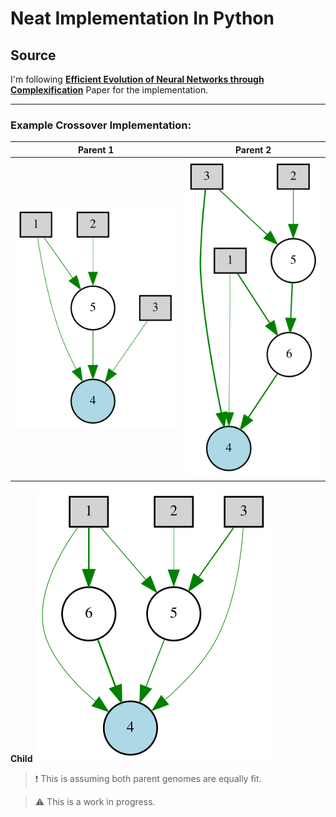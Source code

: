 # Neat Implementation In Python

## Source

I'm following [**Efficient Evolution of Neural Networks
through Complexification**](http://nn.cs.utexas.edu/downloads/papers/stanley.phd04.pdf) Paper for the implementation.

---

### Example Crossover Implementation:

Parent 1             |  Parent 2
:-------------------------:|:-------------------------:
![](./plots/parent%201.svg)  |  ![](./plots/parent%202.svg)

**Child**
![Child](./plots/child.svg)

> :exclamation: This is assuming both parent genomes are equally fit.

> :warning: This is a work in progress.